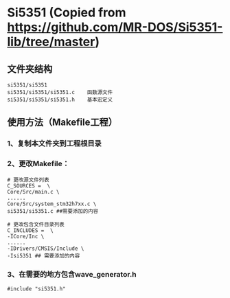 # Si5351 (Copied from https://github.com/MR-DOS/Si5351-lib/tree/master)

## 文件夹结构
```
si5351/si5351
si5351/si5351/si5351.c    函数源文件
si5351/si5351/si5351.h    基本宏定义
```


## 使用方法（Makefile工程）
### 1、复制本文件夹到工程根目录
### 2、更改Makefile：
```
# 更改源文件列表
C_SOURCES =  \
Core/Src/main.c \
......
Core/Src/system_stm32h7xx.c \
si5351/si5351.c ##需要添加的内容
```
```
# 更改包含文件目录列表
C_INCLUDES =  \
-ICore/Inc \
......
-IDrivers/CMSIS/Include \
-Isi5351 ## 需要添加的内容
```

### 3、在需要的地方包含wave_generator.h
```
#include "si5351.h"
```